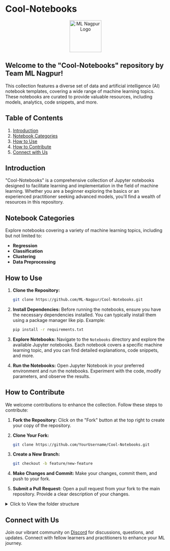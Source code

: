# Cool-Notebooks

<p align="center"><img src="https://avatars.githubusercontent.com/u/142468240?s=400&u=9a340c3f66cca9b146fc035d39f3ab3fef26989a&v=4" alt="ML Nagpur Logo" width="auto" height="100" style="border-radius=20px;"></p>

## Welcome to the "Cool-Notebooks" repository by Team ML Nagpur! 

This collection features a diverse set of data and artificial intelligence (AI) notebook templates, covering a wide range of machine learning topics. These notebooks are curated to provide valuable resources, including models, analytics, code snippets, and more.

## Table of Contents

1. [Introduction](#introduction)
2. [Notebook Categories](#notebook-categories)
3. [How to Use](#how-to-use)
4. [How to Contribute](#how-to-contribute)
5. [Connect with Us](#connect-with-us)

## Introduction

"Cool-Notebooks" is a comprehensive collection of Jupyter notebooks designed to facilitate learning and implementation in the field of machine learning. Whether you are a beginner exploring the basics or an experienced practitioner seeking advanced models, you'll find a wealth of resources in this repository.

## Notebook Categories

Explore notebooks covering a variety of machine learning topics, including but not limited to:

- **Regression**
- **Classification**
- **Clustering**
- **Data Preprocessing**


## How to Use

1. **Clone the Repository:**
   ```bash
   git clone https://github.com/ML-Nagpur/Cool-Notebooks.git
   ```

2. **Install Dependencies:**
   Before running the notebooks, ensure you have the necessary dependencies installed. You can typically install them using a package manager like pip. Example:
   ```bash
   pip install -r requirements.txt
   ```

3. **Explore Notebooks:**
   Navigate to the `Notebooks` directory and explore the available Jupyter notebooks. Each notebook covers a specific machine learning topic, and you can find detailed explanations, code snippets, and more.

4. **Run the Notebooks:**
   Open Jupyter Notebook in your preferred environment and run the notebooks. Experiment with the code, modify parameters, and observe the results.

## How to Contribute

We welcome contributions to enhance the collection. Follow these steps to contribute:

1. **Fork the Repository:**
Click on the "Fork" button at the top right to create your copy of the repository.

2. **Clone Your Fork:**
   ```bash
   git clone https://github.com/YourUsername/Cool-Notebooks.git
   ```
3. **Create a New Branch:**
   ```bash
   git checkout -b feature/new-feature
   ```
4. **Make Changes and Commit:**
Make your changes, commit them, and push to your fork.

5. **Submit a Pull Request:**
Open a pull request from your fork to the main repository. Provide a clear description of your changes.

<details >
   <summary> Click to View the folder structure </summary>
# Cool-Notebooks

## Machine Learning Notebooks

### Computer Vision

- Face Detection
  - [Face_detection.py](https://github.com/ML-Nagpur/Cool-Notebooks/blob/main/Computer%20Vision/Face_Detection/Face_Detection.py)
  - [requirements.txt](https://github.com/ML-Nagpur/Cool-Notebooks/blob/main/Computer%20Vision/Face_Detection/requirements.txt)
- Hand_Tracking
  - [Hand_Tracking.py](https://github.com/ML-Nagpur/Cool-Notebooks/blob/main/Computer%20Vision/Hand_Tracking/Hand_Tracking.py)
  - [requirements.txt](https://github.com/ML-Nagpur/Cool-Notebooks/blob/main/Computer%20Vision/Hand_Tracking/requirements.txt)


### Deep Learning

- Convolutional Neural Networks (CNN)
  - [Convolution Neural Network for MNIST Handwritten Digits Classification.ipynb](https://github.com/ML-Nagpur/Cool-Notebooks/blob/main/Deep%20Learning/%20Convolutional%20Neural%20Networks%20(CNN)/Python/Convolution%20Neural%20Network%20for%20MNIST%20Handwritten%20Digits%20Classification.ipynb)
  - [Convolution Neural Network for MNIST Handwritten Digits Classification.py
](https://github.com/ML-Nagpur/Cool-Notebooks/blob/main/Deep%20Learning/%20Convolutional%20Neural%20Networks%20(CNN)/Python/Convolution%20Neural%20Network%20for%20MNIST%20Handwritten%20Digits%20Classification.py)
  - [convolutional_neural_network.ipynb
Latest](https://github.com/ML-Nagpur/Cool-Notebooks/blob/main/Deep%20Learning/%20Convolutional%20Neural%20Networks%20(CNN)/Python/convolutional_neural_network.ipynb)
  - [convolutional_neural_network.py](https://github.com/ML-Nagpur/Cool-Notebooks/blob/main/Deep%20Learning/%20Convolutional%20Neural%20Networks%20(CNN)/Python/convolutional_neural_network.py)
    
- Artificial Neural Networks (ANN)
  - Python
    - [.DS_Store](https://github.com/ML-Nagpur/Cool-Notebooks/blob/main/Deep%20Learning/Artificial%20Neural%20Networks%20(ANN)/Python/.DS_Store)
    - [Churn_Modelling.csv](https://github.com/ML-Nagpur/Cool-Notebooks/blob/main/Deep%20Learning/Artificial%20Neural%20Networks%20(ANN)/Python/Churn_Modelling.csv)
    - [artificial_neural_network.ipynb](https://github.com/ML-Nagpur/Cool-Notebooks/blob/main/Deep%20Learning/Artificial%20Neural%20Networks%20(ANN)/Python/artificial_neural_network.ipynb)
    - [artificial_neural_network.py](https://github.com/ML-Nagpur/Cool-Notebooks/blob/main/Deep%20Learning/Artificial%20Neural%20Networks%20(ANN)/Python/artificial_neural_network.py)
  - [Convolution Neural Network for MNIST Handwritten Digits Classification.ipynb](https://github.com/ML-Nagpur/Cool-Notebooks/blob/main/Deep%20Learning/%20Convolutional%20Neural%20Networks%20(CNN)/Python/Convolution%20Neural%20Network%20for%20MNIST%20Handwritten%20Digits%20Classification.ipynb)
  - [Convolution Neural Network for MNIST Handwritten Digits Classification.py
](https://github.com/ML-Nagpur/Cool-Notebooks/blob/main/Deep%20Learning/%20Convolutional%20Neural%20Networks%20(CNN)/Python/Convolution%20Neural%20Network%20for%20MNIST%20Handwritten%20Digits%20Classification.py)
  - [convolutional_neural_network.ipynb
Latest](https://github.com/ML-Nagpur/Cool-Notebooks/blob/main/Deep%20Learning/%20Convolutional%20Neural%20Networks%20(CNN)/Python/convolutional_neural_network.ipynb)
  - [convolutional_neural_network.py](https://github.com/ML-Nagpur/Cool-Notebooks/blob/main/Deep%20Learning/%20Convolutional%20Neural%20Networks%20(CNN)/Python/convolutional_neural_network.py)
  
### Gated Recurrent Unit (GRU)

#### Files
- [Gated_Recurrent_Unit_(GRU).ipynb](Cool-Notebooks/Deep%20Learning/Convolutional%20Neural%20Networks%20(CNN)/direcDeep%20Learningry/Artificial%20Neural%20Networks%20(ANN)/PyhDeep%20Learningn/.DS_SDeep%20Learningre)
- [Churn_Modelling.csv](Cool-Notebooks/Deep%20Learning/Convolutional%20Neural%20Networks%20(CNN)/direcDeep%20Learningry/Artificial%20Neural%20Networks%20(ANN)/PyhDeep%20Learningn/Churn_Modelling.csv)
- [artificial_neural_network.ipynb](Cool-Notebooks/Deep%20Learning/Convolutional%20Neural%20Networks%20(CNN)/direcDeep%20Learningry/Artificial%20Neural%20Networks%20(ANN)/PyhDeep%20Learningn/artificial_neural_network.ipynb)
- [artificial_neural_network.py](Cool-Notebooks/Deep%20Learning/Convolutional%20Neural%20Networks%20(CNN)/direcDeep%20Learningry/Artificial%20Neural%20Networks%20(ANN)/PyhDeep%20Learningn/artificial_neural_network.py)

</details>

## Connect with Us

Join our vibrant community on [Discord](https://discord.gg/sJews9ERAK) for discussions, questions, and updates. Connect with fellow learners and practitioners to enhance your ML journey.
